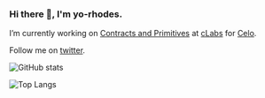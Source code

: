 ### Hi there 👋, I'm yo-rhodes. 

I’m currently working on [Contracts and Primitives](https://github.com/orgs/celo-org/teams/cap) at [cLabs](clabs.medium.com) for [Celo](celo.org).

Follow me on [twitter](https://twitter.com/yorhodes4).

![GitHub stats](https://github-readme-stats.vercel.app/api?username=yorhodes&show_icons=true&theme=dark&count_private=true)

![Top Langs](https://github-readme-stats.vercel.app/api/top-langs/?username=yorhodes&theme=dark&hide=css,shell&langs_count=5&layout=compact)
